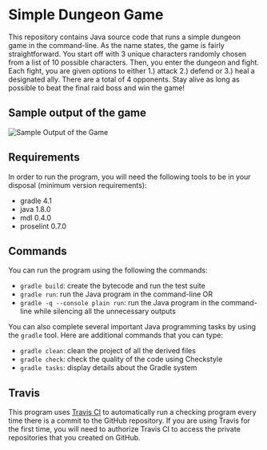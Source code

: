 # Simple Dungeon Game

This repository contains Java source code that runs a simple dungeon game in
the command-line. As the name states, the game is fairly straightforward. You
start off with 3 unique characters randomly chosen from a list of 10 possible
characters. Then, you enter the dungeon and fight. Each fight, you are given
options to either 1.) attack 2.) defend or 3.) heal a designated ally. There
are a total of 4 opponents. Stay alive as long as possible to beat the final
raid boss and win the game!

## Sample output of the game

![Sample Output of the Game](https://github.com/huangs1/Simple-Dungeon-Game/blob/master/SampleOutput.png)

## Requirements

In order to run the program, you will need the following tools to be in your disposal (minimum version requirements):

* gradle 4.1
* java 1.8.0
* mdl 0.4.0
* proselint 0.7.0

## Commands

You can run the program using the following the commands:

* `gradle build`: create the bytecode and run the test suite
* `gradle run`: run the Java program in the command-line
   OR
* `gradle -q --console plain run`: run the Java program in the command-line
  while silencing all the unnecessary outputs

You can also complete several important Java programming tasks by using the
`gradle` tool. Here are additional commands that you can type:

* `gradle clean`: clean the project of all the derived files
* `gradle check`: check the quality of the code using Checkstyle
* `gradle tasks`: display details about the Gradle system

## Travis

This program uses [Travis CI](https://travis-ci.com/) to automatically run
a checking program every time there is a commit to the GitHub repository. If
you are using Travis for the first time, you will need to authorize Travis CI to
access the private repositories that you created on GitHub.
